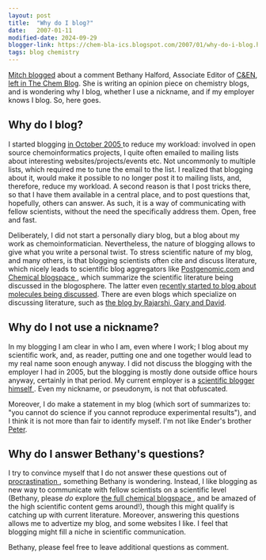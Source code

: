 ```yaml
---
layout: post
title:  "Why do I blog?"
date:   2007-01-11
modified-date: 2024-09-29
blogger-link: https://chem-bla-ics.blogspot.com/2007/01/why-do-i-blog.html
tags: blog chemistry
---
```


[Mitch blogged](http://www.chemicalforums.com/index.php?topic=12307.msg57384#msg57384) about a comment Bethany Halford,
Associate Editor of [C&EN](http://pubs.acs.org/cen/), [left in The Chem Blog](http://www.thechemblog.com/?p=360#comment-1889).
She is writing an opinion piece on chemistry blogs, and is wondering why I blog, whether I use a nickname, and if my
employer knows I blog. So, here goes.

## Why do I blog?

I started blogging [in October 2005 <i class="fa-solid fa-recycle fa-xs"></i>](https://chem-bla-ics.linkedchemistry.info/2005/10/15/chem-bla-ics.html) to reduce my workload:
involved in open source chemoinformatics projects, I quite often emailed to mailing lists about interesting websites/projects/events
etc. Not uncommonly to multiple lists, which required me to tune the email to the list. I realized that blogging about it, would
make it possible to no longer post it to mailing lists, and, therefore, reduce my workload. A second reason is that I post
tricks there, so that I have them available in a central place, and to post questions that, hopefully, others can answer.
As such, it is a way of communicating with fellow scientists, without the need the specifically address them. Open, free and fast.

Deliberately, I did not start a personally diary blog, but a blog about my work as chemoinformatician. Nevertheless, the nature of
blogging allows to give what you write a personal twist. To stress scientific nature of my blog, and many others, is that blogging
scientists often cite and discuss literature, which nicely leads to scientific blog aggregators like [Postgenomic.com](http://postgenomic.com/)
and [Chemical blogspace <i class="fa-solid fa-archive fa-xs"></i>](http://web.archive.org/web/20070115091132/http://wiki.cubic.uni-koeln.de/cb/),
which summarize the scientific literature being discussed in
the blogosphere. The latter even [recently started to blog about molecules being discussed](http://chem-bla-ics.blogspot.com/2007/01/chemical-blogspace-is-getting-more.html).
There are even blogs which specialize on discussing literature, such as [the blog by Rajarshi, Gary and David](http://cheminfoclub.blogspot.com/).

## Why do I not use a nickname?

In my blogging I am clear in who I am, even where I work; I blog about my scientific work, and, as reader, putting one and one
together would lead to my real name soon enough anyway. I did not discuss the blogging with the employer I had in 2005, but the
blogging is mostly done outside office hours anyway, certainly in that period. My current employer is a
[scientific blogger himself <i class="fa-solid fa-archive fa-xs"></i>](https://web.archive.org/web/20070120084645/http://wiki.cubic.uni-koeln.de/blog/index.php).
Even my nickname, or pseudonym, is not that obfuscated.

Moreover, I do make a statement in my blog (which sort of summarizes to: "you cannot do science if you cannot reproduce experimental results"),
and I think it is not more than fair to identify myself. I'm not like Ender's brother [Peter](http://en.wikipedia.org/wiki/Peter_Wiggin).

## Why do I answer Bethany's questions?

I try to convince myself that I do not answer these questions out of [procrastination <i class="fa-solid fa-recycle fa-xs"></i>](https://cen.acs.org/articles/84/i22/Power-Procrastination.html),
something Bethany is wondering. Instead, I like blogging as new way to communicate with fellow scientists on a scientific level (Bethany,
please *do* explore [the full chemical blogspace <i class="fa-solid fa-recycle fa-xs"></i>](https://web.archive.org/web/20070607221957/http://wiki.cubic.uni-koeln.de/cb/blogs.php), and be amazed of the high scientific
content gems around!), though this might qualify is catching up with current literature. Moreover, answering this questions allows
me to advertize my blog, and some websites I like. I feel that blogging might fill a niche in scientific communication.

Bethany, please feel free to leave additional questions as comment.
